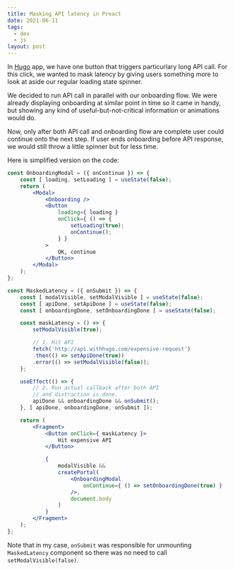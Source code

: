 ```yaml
---
title: Masking API latency in Preact
date: 2021-06-11
tags:
  - dev
  - js
layout: post
---
```


In [Hugo](https://www.withhugo.com) app, we have one button that triggers particurlary long API call. For this click, we wanted to mask latency by giving users something more to look at aside our regular loading state spinner. 

We decided to run API call in parallel with our onboarding flow. We were already displaying onboarding at similar point in time so it came in handy, but showing any kind of useful-but-not-critical information or animations would do. 

Now, only after both API call and onboarding flow are complete user could continue onto the next step. If user ends onboarding before API response, we would still throw a little spinner but for less time.

Here is simplified version on the code:

```jsx
const OnboardingModal = ({ onContinue }) => {
    const [ loading, setLoading ] = useState(false);
    return (
        <Modal>
            <Onboarding />
            <Button
                loading={ loading }
                onClick={ () => {
                    setLoading(true);
                    onContinue();
                } }
            >
                OK, continue
            </Button>
        </Modal>
    );
};

const MaskedLatency = ({ onSubmit }) => {
    const [ modalVisible, setModalVisible ] = useState(false);
    const [ apiDone, setApiDone ] = useState(false);
    const [ onboardingDone, setOnboardingDone ] = useState(false);

    const maskLatency = () => {
        setModalVisible(true);

        // 1. Hit API
        fetch('http://api.withhugo.com/expensive-request')
        .then(() => setApiDone(true))
        .error(() => setModalVisible(false));
    };

    useEffect(() => {
        // 2. Run actual callback after both API
        // and distraction is done.
        apiDone && onboardingDone && onSubmit();
    }, [ apiDone, onboardingDone, onSubmit ]);

    return (
        <Fragment>
            <Button onClick={ maskLatency }>
                Hit expensive API
            </Button>

            {
                modalVisible &&
                createPortal(
                    <OnboardingModal 
                        onContinue={ () => setOnboardingDone(true) } 
                    />,
                    document.body
                )
            }
        </Fragment>
    );
};
```

Note that in my case, `onSubmit` was responsible for unmounting `MaskedLatency` component so there was no need to call `setModalVisible(false)`.  
